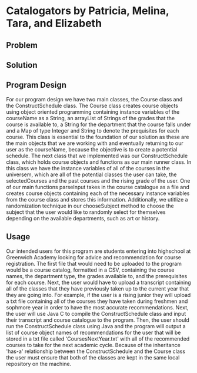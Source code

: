 # Catalogators by Patricia, Melina, Tara, and Elizabeth

## Problem

## Solution

## Program Design
For our program design we have two main classes, the Course class and the ConstructSchedule class. The Course class creates course objects using object oriented programming containing instance variables of the courseName as a String, an arrayList of Strings of the grades that the course is available to, a String for the department that the course falls under and a Map of type Integer and String to denote the prequisites for each course. This class is essential to the foundation of our solution as these are the main objects that we are working with and eventually returning to our user as the courseName, because the objective is to create a potential schedule. The next class that we implemented was our ConstructSchedule class, which holds course objects and functions as our main runner class. In this class we have the instance variables of all of the courses in the universem, which are all of the potential classes the user can take, the selectedCourses and the past courses and the rising grade of the user. One of our main functions parseInput takes in the course catalogue as a file and creates course objects containing each of the necessary instance variables from the course class and stores this information. Additionally, we utitlize a randomization technique in our chooseSubject method to choose the subject that the user would like to randomly select for themselves depending on the available departments, such as art or history.

## Usage
Our intended users for this program are students entering into highschool at Greenwich Academy looking for advice and recommendation for course registration. The first file that would need to be uploaded to the program would be a course catalog, formatted in a CSV, containing the course names, the department type, the grades available to, and the prerequisites for each course. Next, the user would have to upload a transcript containing all of the classes that they have previously taken up to the current year that they are going into. For example, if the user is a rising junior they will upload a txt file containing all of the courses they have taken during freshmen and sophmore year in order to have the most accurate recommendations. Next, the user will use Java C to compile the ConstructSchedule class and input their transcript and course catalogue to the program. Then, the user should run the ConstructSchedule class using Java and the program will output a list of course object names of recommendations for the user that will be stored in a txt file called 'CoursesNextYear.txt' with all of the recommended courses to take for the next academic cycle. Because of the inheritance 'has-a' relationship between the ConstructSchedule and the Course class the user must ensure that both of the classes are kept in the same local repository on the machine.

